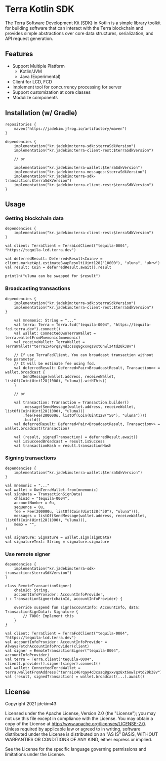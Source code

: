 # Terra Kotlin SDK
The Terra Software Development Kit (SDK) in Kotlin is a simple library toolkit for building software that can interact
with the Terra blockchain and provides simple abstractions over core data structures, serialization, and API request generation.

## Features
* Support Multiple Platform
  * Kotlin/JVM
  * Java (Experimental)
* Client for LCD, FCD
* Implement tool for concurrency processing for server
* Support customization at core classes
* Modulize components

## Installation (w/ Gradle)
```
repositories {
    maven("https://jadekim.jfrog.io/artifactory/maven")
}
```
```
dependencies {
    implementation("kr.jadekim:terra-sdk:$terraSdkVersion")
    implementation("kr.jadekim:terra-client-rest:$terraSdkVersion")
    
    // or
    
    implementation("kr.jadekim:terra-wallet:$terraSdkVersion")
    implementation("kr.jadekim:terra-messages:$terraSdkVersion")
    implementation("kr.jadekim:terra-sdk-transaction:$terraSdkVersion")
    implementation("kr.jadekim:terra-client-rest:$terraSdkVersion")
}
```

## Usage
### Getting blockchain data
```
dependencies {
    implementation("kr.jadekim:terra-client-rest:$terraSdkVersion")
}
```
```
val client: TerraClient = TerraLcdClient("tequila-0004", "https://tequila-lcd.terra.dev")

val deferredResult: Deferred<Result<Coin>> = client.marketApi.estimateSwapResult(Uint128("10000"), "uluna", "ukrw")
val result: Coin = deferredResult.await().result

println("uluna can be swapped for $result")
```
### Broadcasting transactions
```
dependencies {
    implementation("kr.jadekim:terra-sdk:$terraSdkVersion")
    implementation("kr.jadekim:terra-client-rest:$terraSdkVersion")
}
```
```
    val mnemonic: String = "..."
    val terra: Terra = Terra.fcd("tequila-0004", "https://tequila-fcd.terra.dev").connect()
    val wallet: ConnectedOwnTerraWallet = terra.walletFromMnemonic(mnemonic)
    val receiveWallet: TerraWallet = TerraWallet("terra1x46rqay4d3cssq8gxxvqz8xt6nwlz4td20k38v")
    
    // If use TerraFcdClient, You can broadcast transaction without fee parameter.
    // It will be estimate fee using fcd.
    val deferredResult: Deferred<Pair<BroadcastResult, Transaction>> = wallet.broadcast {
        SendMessage(wallet.address, receiveWallet, listOf(Coin(Uint128(1000), "uluna)).withThis()
    }
    
    // or
    
    val transaction: Transaction = Transaction.builder()
        .message(SendMessage(wallet.address, receiveWallet, listOf(Coin(Uint128(1000), "uluna)))
        .fee(Fee(200000u, listOf(Coin(Uint128("50"), "uluna"))))
        .build()
    val deferredResult: Deferred<Pair<BroadcastResult, Transaction>> = wallet.broadcast(transaction)
    
    val (result, signedTransaction) = deferredResult.await()
    val isSucceedBroadcast = result.isSuccess
    val transactionHash = result.transactionHash
```
### Signing transactions
```
dependencies {
    implementation("kr.jadekim:terra-wallet:$terraSdkVersion")
}
```
```
val mnemonic = "..."
val wallet = OwnTerraWallet.from(mnemonic)
val signData = TransactionSignData(
    chainId = "tequila-0004",
    accountNumber = 0u,
    sequence = 0u,
    fee = Fee(200000u, listOf(Coin(Uint128("50"), "uluna"))),
    messages = listOf(SendMessage(wallet.address, receiveWallet, listOf(Coin(Uint128(1000), "uluna))),
    memo = "",
)

val signature: Signature = wallet.sign(signData)
val signatureText: String = signature.signature
```
### Use remote signer
```
dependencies {
    implementation("kr.jadekim:terra-sdk-transaction:$terraSdkVersion")
}
```
```
class RemoteTransactionSigner(
    chainId: String,
    accountInfoProvider: AccountInfoProvider,
) : TransactionSigner(chainId, accountInfoProvider) {

    override suspend fun sign(accountInfo: AccountInfo, data: TransactionSignData): Signature {
        // TODO: Implement this
    }
}

val client: TerraClient = TerraFcdClient("tequila-0004", "https://tequila-lcd.terra.dev")
val accountInfoProvider: AccountInfoProvider = AlwaysFetchAccountInfoProvider(client)
val signer = RemoteTransactionSigner("tequila-0004", accountInfoProvider)
val terra = Terra.client("tequila-0004", client).provider().signer(singer).connect()
val wallet: ConnectedTerraWallet = terra.walletFromAddress("terra1x46rqay4d3cssq8gxxvqz8xt6nwlz4td20k38v")
val (result, signedTransaction) = wallet.broadcast(...).await()
```

## License
Copyright 2021 jdekim43

Licensed under the Apache License, Version 2.0 (the "License"); you may not use this file except in compliance with the License. You may obtain a copy of the License at http://www.apache.org/licenses/LICENSE-2.0. Unless required by applicable law or agreed to in writing, software distributed under the License is distributed on an "AS IS" BASIS, WITHOUT WARRANTIES OR CONDITIONS OF ANY KIND, either express or implied.

See the License for the specific language governing permissions and limitations under the License.
